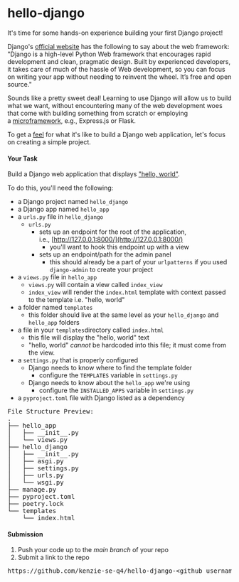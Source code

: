 # hello-django

It's time for some hands-on experience building your first Django project!

Django's [official website](https://www.djangoproject.com/) has the following to say about the web framework: "Django is a high-level Python Web framework that encourages rapid development and clean, pragmatic design. Built by experienced developers, it takes care of much of the hassle of Web development, so you can focus on writing your app without needing to reinvent the wheel. It’s free and open source."

Sounds like a pretty sweet deal! Learning to use Django will allow us to build what we want, without encountering many of the web development woes that come with building something from scratch or employing a [microframework](https://en.wikipedia.org/wiki/Microframework), e.g., Express.js or Flask. 

To get a [feel](https://media.giphy.com/media/hokMyu1PAKfJK/giphy.gif) for what it's like to build a Django web application, let's focus on creating a simple project.

#### **Your Task**

Build a Django web application that displays ["hello, world"](https://blog.hackerrank.com/the-history-of-hello-world/).

To do this, you'll need the following:

*   a Django project named `hello_django`
*   a Django app named `hello_app`
*   a `urls.py` file in `hello_django`
    *   `urls.py`
        *   sets up an endpoint for the root of the application, i.e., [http://127.0.0.1:8000/](http://127.0.0.1:8000/)
            *   you'll want to hook this endpoint up with a view
        *   sets up an endpoint/path for the admin panel
            *   this should already be a part of your `urlpatterns` if you used `django-admin` to create your project
*   a `views.py` file in `hello_app`
    *   <span>`views.py` will contain a view called `index_view`</span>
    *   `index_view` will render the `index.html` template with context passed to the template i.e. "hello, world"
*   a folder named `templates`
    *   this folder should live at the same level as your <span>`hello_django` and `hello_app` folders</span>
*   a file in your `templates`directory called `index.html`
    *   this file will display the "hello, world" text
    *   "hello, world" _cannot_ be hardcoded into this file; it must come from the view.
*   a `settings.py` that is properly configured
    *   Django needs to know where to find the template folder
        *   configure the `TEMPLATES` variable in `settings.py`
    *   Django needs to know about the `hello_app` we're using
        *   configure the `INSTALLED_APPS` variable in `settings.py`
*   a `pyproject.toml` file with Django listed as a dependency

<pre>File Structure Preview: 
.
├── hello_app
│   ├── __init__.py
│   └── views.py
├── hello_django
│   ├── __init__.py
│   ├── asgi.py
│   ├── settings.py
│   ├── urls.py
│   └── wsgi.py
├── manage.py
├── pyproject.toml
├── poetry.lock
└── templates
    └── index.html
</pre>

#### **Submission**

1.  Push your code up to the _main branch_ of your repo
2.  Submit a link to the repo

<pre>https://github.com/kenzie-se-q4/hello-django-&ltgithub_username&gt</pre>
